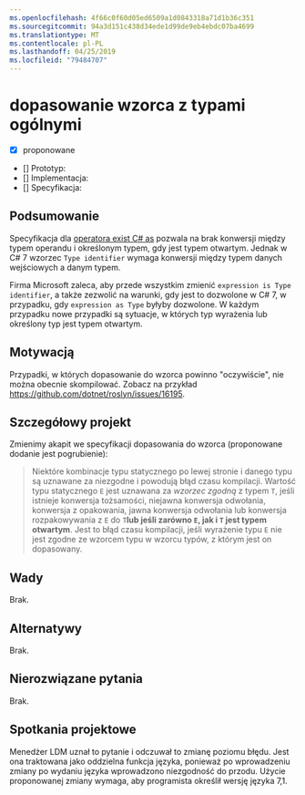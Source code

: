 ```yaml
---
ms.openlocfilehash: 4f66c0f60d05ed6509a1d0843318a71d1b36c351
ms.sourcegitcommit: 94a3d151c438d34ede1d99de9eb4ebdc07ba4699
ms.translationtype: MT
ms.contentlocale: pl-PL
ms.lasthandoff: 04/25/2019
ms.locfileid: "79484707"
---
```

# <a name="pattern-matching-with-generics"></a>dopasowanie wzorca z typami ogólnymi

* [x] proponowane
* [] Prototyp:
* [] Implementacja:
* [] Specyfikacja:

## <a name="summary"></a>Podsumowanie
[summary]: #summary

Specyfikacja dla [operatora exist C# as](../../spec/expressions.md#the-as-operator) pozwala na brak konwersji między typem operandu i określonym typem, gdy jest typem otwartym. Jednak w C# 7 wzorzec `Type identifier` wymaga konwersji między typem danych wejściowych a danym typem.

Firma Microsoft zaleca, aby przede wszystkim zmienić `expression is Type identifier`, a także zezwolić na warunki, gdy jest to dozwolone w C# 7, w przypadku, gdy `expression as Type` byłyby dozwolone. W każdym przypadku nowe przypadki są sytuacje, w których typ wyrażenia lub określony typ jest typem otwartym. 

## <a name="motivation"></a>Motywacją
[motivation]: #motivation

Przypadki, w których dopasowanie do wzorca powinno "oczywiście", nie można obecnie skompilować. Zobacz na przykład https://github.com/dotnet/roslyn/issues/16195.

## <a name="detailed-design"></a>Szczegółowy projekt
[design]: #detailed-design

Zmienimy akapit we specyfikacji dopasowania do wzorca (proponowane dodanie jest pogrubienie):

> Niektóre kombinacje typu statycznego po lewej stronie i danego typu są uznawane za niezgodne i powodują błąd czasu kompilacji. Wartość typu statycznego `E` jest uznawana za *wzorzec zgodną* z typem `T`, jeśli istnieje konwersja tożsamości, niejawna konwersja odwołania, konwersja z opakowania, jawna konwersja odwołania lub konwersja rozpakowywania z `E` do `T`**lub jeśli zarówno `E`, jak i `T` jest typem otwartym**. Jest to błąd czasu kompilacji, jeśli wyrażenie typu `E` nie jest zgodne ze wzorcem typu w wzorcu typów, z którym jest on dopasowany.

## <a name="drawbacks"></a>Wady
[drawbacks]: #drawbacks

Brak.

## <a name="alternatives"></a>Alternatywy
[alternatives]: #alternatives

Brak.

## <a name="unresolved-questions"></a>Nierozwiązane pytania
[unresolved]: #unresolved-questions

Brak.

## <a name="design-meetings"></a>Spotkania projektowe

Menedżer LDM uznał to pytanie i odczuwał to zmianę poziomu błędu. Jest ona traktowana jako oddzielna funkcja języka, ponieważ po wprowadzeniu zmiany po wydaniu języka wprowadzono niezgodność do przodu. Użycie proponowanej zmiany wymaga, aby programista określił wersję języka 7,1.
